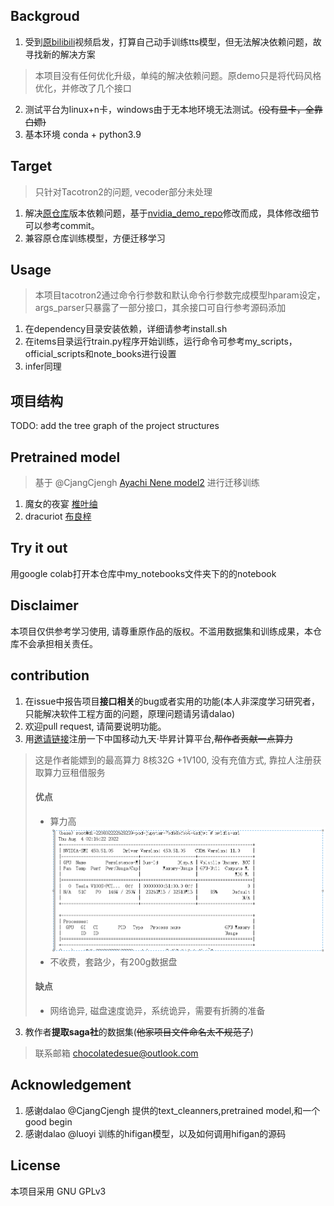 ## Backgroud
1. 受到[原bilibili](https://www.bilibili.com/video/BV1rV4y177Z7?spm_id_from=333.999.0.0)视频启发，打算自己动手训练tts模型，但无法解决依赖问题，故寻找新的解决方案
> 本项目没有任何优化升级，单纯的解决依赖问题。原demo只是将代码风格优化，并修改了几个接口
2. 测试平台为linux+n卡，windows由于无本地环境无法测试。~~(没有显卡，全靠白嫖)~~
3. 基本环境 conda + python3.9


## Target
> 只针对Tacotron2的问题, vecoder部分未处理
1. 解决[原仓库](https://github.com/CjangCjengh/tacotron2-japanese)版本依赖问题，基于[nvidia_demo_repo](https://github.com/NVIDIA/DeepLearningExamples/tree/master/PyTorch/SpeechSynthesis/Tacotron2)修改而成，具体修改细节可以参考commit。
2. 兼容原仓库训练模型，方便迁移学习

## Usage
> 本项目tacotron2通过命令行参数和默认命令行参数完成模型hparam设定，args_parser只暴露了一部分接口，其余接口可自行参考源码添加
1. 在dependency目录安装依赖，详细请参考install.sh
2. 在items目录运行train.py程序开始训练，运行命令可参考my_scripts，official_scripts和note_books进行设置
3. infer同理

## 项目结构
TODO: add the tree graph of the project structures

## Pretrained model 
> 基于 @CjangCjengh [Ayachi Nene model2](https://sjtueducn-my.sharepoint.com/:u:/g/personal/cjang_cjengh_sjtu_edu_cn/ETNLDYH_ZRpMmNR0VGALhNQB5-LiJOqTaWQz8tXtbvCV-g?e=7nf2Ec)  进行迁移训练
1. 魔女的夜宴 [椎叶䌷]()
2. dracuriot [布良梓]()

## Try it out 
<!-- TODO: add a colab notebook -->
<!-- [colab notebook]() -->
用google colab打开本仓库中my_notebooks文件夹下的的notebook


## Disclaimer
本项目仅供参考学习使用, 请尊重原作品的版权。不滥用数据集和训练成果，本仓库不会承担相关责任。

## contribution
1. 在issue中报告项目**接口相关**的bug或者实用的功能(本人非深度学习研究者，只能解决软件工程方面的问题，原理问题请另请dalao)
2. 欢迎pull request, 请简要说明功能。
3. 用[邀请链接](https://jiutian.10086.cn/web#/register?token=YWE4YTk2NDYtZjVlZC00NGMzLWJmY2UtNDFiNGQxZTE4OWMz)注册一下中国移动九天·毕昇计算平台,~~帮作者贡献一点算力~~
> 这是作者能嫖到的最高算力 8核32G +1V100, 没有充值方式, 靠拉人注册获取算力豆租借服务<br>
>#### 优点<br>
>- 算力高![image](./assert/suanli.png)
>- 不收费，套路少，有200g数据盘<br>
>#### 缺点<br>
>- 网络诡异, 磁盘速度诡异，系统诡异，需要有折腾的准备


3. 教作者**提取saga社**的数据集(~~他家项目文件命名太不规范了~~) 
> 联系邮箱  chocolatedesue@outlook.com

## Acknowledgement
1. 感谢dalao @CjangCjengh 提供的text_cleanners,pretrained model,和一个 good begin
2. 感谢dalao @luoyi 训练的hifigan模型，以及如何调用hifigan的源码


## License
本项目采用 GNU GPLv3




